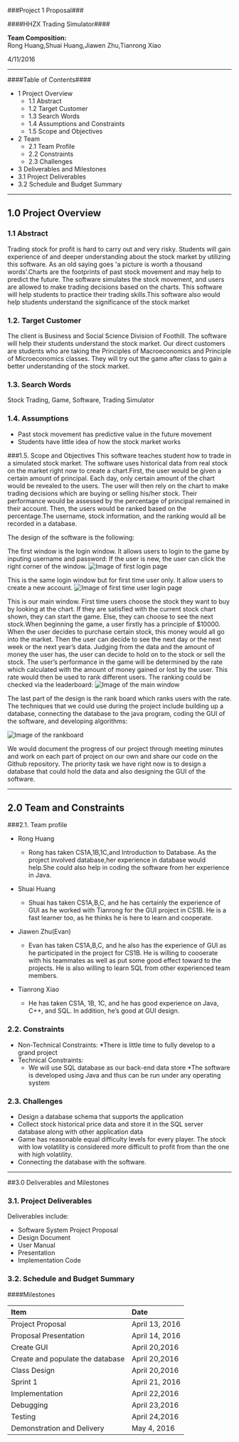 

###Project 1 Proposal###

####HHZX Trading Simulator####

__Team Composition:__<br>
Rong Huang,Shuai Huang,Jiawen Zhu,Tianrong Xiao

4/11/2016

---

####Table of Contents####

* 1 Project Overview 
  * 1.1 Abstract
  * 1.2 Target Customer
  * 1.3 Search Words
  * 1.4 Assumptions and Constraints
  * 1.5 Scope and Objectives
* 2 Team 
  * 2.1 Team Profile
  * 2.2 Constraints
  * 2.3 Challenges
* 3 Deliverables and Milestones
 * 3.1 Project Deliverables
 * 3.2 Schedule and Budget Summary


---

## 1.0	Project Overview
### 1.1 Abstract

Trading stock for profit is hard to carry out and very risky. Students will gain experience of and deeper understanding about the stock market by utilizing this software. As an old saying goes 'a picture is worth a thousand words'.Charts are the footprints of past stock movement and may help to predict the future. The software simulates the stock movement, and users are allowed to make trading decisions based on the charts. This software will help students to practice their trading skills.This software also would help students understand the significance of the stock market



### 1.2. Target Customer 

The client is Business and Social Science Division of Foothill. The software will help their students understand the stock market.
Our direct customers are students who are taking the Principles of Macroeconomics and Principle of Microeconomics classes. They will try out the game after class to gain a better understanding of the stock market.



### 1.3.	Search Words 
Stock Trading, Game, Software, Trading Simulator

### 1.4.	Assumptions 
  * Past stock movement has predictive value in the future movement
  * Students have little idea of how the stock market works


###1.5.	Scope and Objectives 
This software teaches student how to trade in a simulated stock market. The software uses historical data from real stock on the market right now to create a chart.First, the user would be given a certain amount of principal. Each day, only certain amount of the chart would be revealed to the users. The user will then rely on the chart to make trading decisions which are buying or selling his/her stock. Their performance would be assessed by the percentage of principal remained in their account. Then, the users would be ranked based on the percentage.The username, stock information, and the ranking would all be recorded in a database. 

The design of the software is the following:

The first window is the login window. It allows users to login to the game by inputing username and password:
If the user is new, the user can click the right corner of the window. 
![Image of first login page](https://github.com/FH-Sp16-CS40A-40820/team02-project01/blob/master/Design-Document/gui/1.png)

This is the same login window but for first time user only. It allow users to create a new account.
![Image of first time user login page](https://github.com/FH-Sp16-CS40A-40820/team02-project01/blob/master/Design-Document/gui/2.png)

This is our main window. First time users choose the stock they want to buy by looking at the chart. If they are satisfied with the current stock chart shown, they can start the game. Else, they can choose to see the next stock.When beginning the game, a user firstly has a principle of $10000. When the user decides to purchase certain stock, this money would all go into the market. Then the user can decide to see the next day or the next week or the next year’s data. Judging from the data and the amount of money the user has, the user can decide to hold on to the stock or sell the stock. The user’s performance in the game will be determined by the rate which calculated with the amount of money gained or lost by the user. This rate would then be used to rank different users. The ranking could be checked via the leaderboard:
![Image of the main window](https://github.com/FH-Sp16-CS40A-40820/team02-project01/blob/master/Design-Document/gui/3.jpg)

The last part of the design is the rank board which ranks users with the rate. The techniques that we could use during the project include building up a database, connecting the database to the java program, coding the GUI of the software, and developing algorithms:

![Image of the rankboard](https://github.com/FH-Sp16-CS40A-40820/team02-project01/blob/master/Design-Document/gui/4.png)

We would document the progress of our project through meeting minutes and work on each part of project on our own and share our code on the Github repository.
The priority task we have right now is to design a database that could hold the data and also designing the GUI of the software.



---

## 2.0	Team and Constraints

###2.1.	Team profile

* Rong Huang
  * Rong has taken CS1A,1B,1C,and Introduction to Database. As the project involved database,her experience in database would help.She could also help in coding the software from her experience in Java.

* Shuai Huang
  * Shuai has taken CS1A,B,C, and he has certainly the experience of GUI as he worked with Tianrong for the GUI project in CS1B. He is a fast learner too, as he thinks he is here to learn and cooperate.

* Jiawen Zhu(Evan)
  * Evan has taken CS1A,B,C, and he also has the experience of GUI as he participated in the project for CS1B. He is willing to coooerate with his teammates as well as put some good effect toward to the projects. He is also willing to learn SQL from other experienced team members. 

* Tianrong Xiao
  * He has taken CS1A, 1B, 1C, and he has good experience on Java, C++, and SQL. In addition, he’s good at GUI design.




### 2.2. Constraints
* Non-Technical Constraints:
  *There is little time to fully develop to a grand project
* Technical Constraints:
  * We will use SQL database as our back-end data store
  *The software is developed using Java and thus can be run under any operating system

### 2.3. Challenges
* Design a database schema that supports the application
* Collect stock historical price data and store it in the SQL server database along with other application data
* Game has reasonable equal difficulty levels for every player. The stock with low volatility is considered more difficult to profit from than the one with high volatility.
* Connecting the database with the software.


---

##3.0	Deliverables and Milestones

### 3.1.	Project Deliverables 

Deliverables include:
*	Software System Project Proposal
*	Design Document
*	User Manual
*	Presentation
*	Implementation Code




### 3.2.	Schedule and Budget Summary 
####Milestones

| Item                               | Date            |
| :----------------------------------|:----------------|
| Project Proposal                   | April 13, 2016  |
| Proposal Presentation              | April 14, 2016  |
| Create GUI                         | April 20,2016   |
| Create and populate the database   | April 20,2016   |
| Class Design                       | April 20,2016   |
| Sprint 1                           | April 21, 2016  |
| Implementation                     | April 22,2016   |
| Debugging                          | April 23,2016   |
| Testing                            | April 24,2016   |
| Demonstration and Delivery         | May 4, 2016     |


